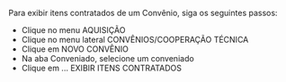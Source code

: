 Para exibir itens contratados de um Convênio, siga os seguintes passos:

* Clique no menu AQUISIÇÃO
* Clique no menu lateral CONVÊNIOS/COOPERAÇÃO TÉCNICA
* Clique em NOVO CONVÊNIO
* Na aba Conveniado, selecione um conveniado
* Clique em ... EXIBIR ITENS CONTRATADOS
